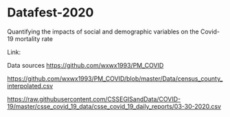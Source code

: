 # Datafest-2020
Quantifying the impacts of social and demographic variables on the Covid-19 mortality rate

Link:

Data sources
https://github.com/wxwx1993/PM_COVID

https://github.com/wxwx1993/PM_COVID/blob/master/Data/census_county_interpolated.csv

https://raw.githubusercontent.com/CSSEGISandData/COVID-19/master/csse_covid_19_data/csse_covid_19_daily_reports/03-30-2020.csv


